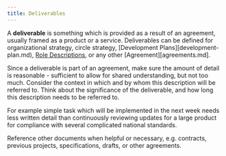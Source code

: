 ```yaml
---
title: Deliverables
---
```



A **deliverable** is something which is provided as a result of an agreement, usually framed as a product or a service. Deliverables can be defined for organizational strategy, circle strategy, [Development Plans][development-plan.md), [Role Descriptions](role-description.md), or any other [Agreement][agreements.md].

Since a deliverable is part of an agreement, make sure the amount of detail is reasonable - sufficient to allow for  shared understanding, but not too much. Consider the context in which and by whom this description will be referred to. Think about the significance of the deliverable, and how long this description needs to be referred to.

 For example simple task which will be implemented in the next week needs less written detail than continuously reviewing updates for a large product for compliance with several complicated national standards. 
 
Reference other documents when helpful or necessary, e.g. contracts, previous projects, specifications, drafts, or other agreements.


